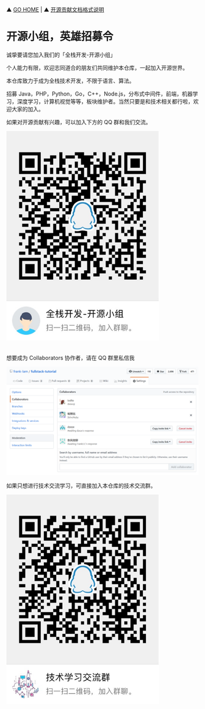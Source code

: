 ▲ [GO HOME](https://github.com/frank-lam/2019_campus_apply)   |  ▲ [开源贡献文档格式说明](https://github.com/frank-lam/fullstack-tutorial/wiki)

# 开源小组，英雄招募令

诚挚要请您加入我们的「全栈开发-开源小组」

个人能力有限，欢迎志同道合的朋友们共同维护本仓库，一起加入开源世界。

本仓库致力于成为全栈技术开发，不限于语言、算法。

招募 Java，PHP，Python，Go，C++，Node.js，分布式中间件，前端，机器学习，深度学习，计算机视觉等等，板块维护者。当然只要是和技术相关都行啦，欢迎大家的加入。



如果对开源贡献有兴趣，可以加入下方的 QQ 群和我们交流。

<div align="left"> <img src="./assets/1541754016518.png" width="400px"/></div><br/>

想要成为 Collaborators 协作者，请在 QQ 群里私信我

![1543564983070](./assets/1543564983070.png)





如果只想进行技术交流学习，可直接加入本仓库的技术交流群。

<div align="left"> <img src="./assets/1541989798280.png" width="400px"/></div><br/>

